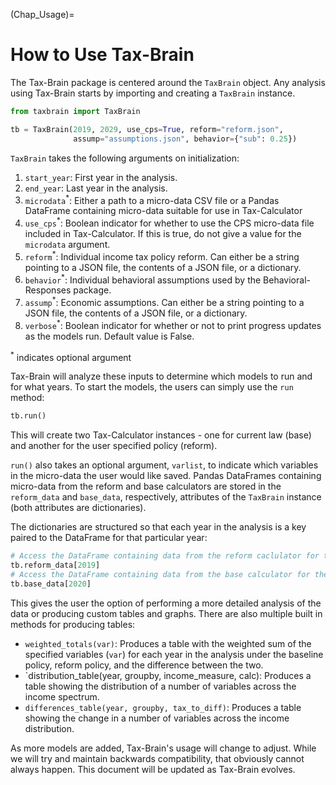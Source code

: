 (Chap_Usage)=
# How to Use Tax-Brain

The Tax-Brain package is centered around the `TaxBrain` object. Any analysis
using Tax-Brain starts by importing and creating a `TaxBrain` instance.

```python
from taxbrain import TaxBrain

tb = TaxBrain(2019, 2029, use_cps=True, reform="reform.json",
              assump="assumptions.json", behavior={"sub": 0.25})
```

`TaxBrain` takes the following arguments on initialization:

1. `start_year`: First year in the analysis.
2. `end_year`: Last year in the analysis.
3. `microdata`<sup>*</sup>: Either a path to a micro-data CSV file or a Pandas
   DataFrame containing micro-data suitable for use in Tax-Calculator
4. `use_cps`<sup>*</sup>: Boolean indicator for whether to use the CPS micro-data file
   included in Tax-Calculator. If this is true, do not give a value for the
   `microdata` argument.
5. `reform`<sup>*</sup>: Individual income tax policy reform. Can either be a string
   pointing to a JSON file, the contents of a JSON file, or a dictionary.
6. `behavior`<sup>*</sup>: Individual behavioral assumptions used by the Behavioral-Responses
    package.
7. `assump`<sup>*</sup>: Economic assumptions. Can either be a string pointing to a
   JSON file, the contents of a JSON file, or a dictionary.
8. `verbose`<sup>*</sup>: Boolean indicator for whether or not to print progress updates
   as the models run. Default value is False.

<sup>*</sup> indicates optional argument

Tax-Brain will analyze these inputs to determine which models to run and for
what years. To start the models, the users can simply use the `run` method:

```python
tb.run()
```

This will create two Tax-Calculator instances - one for current law (base)
and another for the user specified policy (reform).

`run()` also takes an optional argument, `varlist`, to indicate which variables
in the micro-data the user would like saved. Pandas DataFrames containing
micro-data from the reform and base calculators are stored in the `reform_data`
and `base_data`, respectively, attributes of the `TaxBrain` instance (both
attributes are dictionaries).

The dictionaries are structured so that each year in the analysis is a key
paired to the DataFrame for that particular year:

```python
# Access the DataFrame containing data from the reform caclulator for the year 2019
tb.reform_data[2019]
# Access the DataFrame containing data from the base calculator for the year 2020
tb.base_data[2020]
```

This gives the user the option of performing a more detailed analysis of the
data or producing custom tables and graphs.
There are also multiple built in methods for producing tables:

* `weighted_totals(var)`: Produces a table with the weighted sum of the
  specified variables (`var`) for each year in the analysis under the baseline
  policy, reform policy, and the difference between the two.
* `distribution_table(year, groupby, income_measure, calc): Produces a table
  showing the distribution of a number of variables across the income spectrum.
* `differences_table(year, groupby, tax_to_diff)`: Produces a table showing the
  change in a number of variables across the income distribution.

As more models are added, Tax-Brain's usage will change to adjust. While we
will try and maintain backwards compatibility, that obviously cannot always
happen. This document will be updated as Tax-Brain evolves.